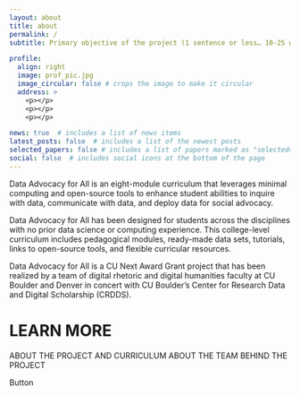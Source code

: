 ```yaml
---
layout: about
title: about
permalink: /
subtitle: Primary objective of the project (1 sentence or less… 10-25 words… “An open access modular curriculum for teaching data advocacy in higher educational settings.  

profile:
  align: right
  image: prof_pic.jpg
  image_circular: false # crops the image to make it circular
  address: >
    <p></p>
    <p></p>
    <p></p>

news: true  # includes a list of news items
latest_posts: false  # includes a list of the newest posts
selected_papers: false # includes a list of papers marked as "selected={true}"
social: false  # includes social icons at the bottom of the page
---
```


Data Advocacy for All is an eight-module curriculum that leverages minimal computing and open-source tools to enhance student abilities to inquire with data, communicate with data, and deploy data for social advocacy.  

Data Advocacy for All has been designed for students across the disciplines with no prior data science or computing experience. This college-level curriculum includes pedagogical modules, ready-made data sets, tutorials, links to open-source tools, and flexible curricular resources. 

Data Advocacy for All is a CU Next Award Grant project that has been realized by a team of digital rhetoric and digital humanities faculty at CU Boulder and Denver in concert with CU Boulder’s Center for Research Data and Digital Scholarship (CRDDS). 

# LEARN MORE

<sl-button-group label="Alignment">
  <sl-button>ABOUT THE PROJECT AND CURRICULUM</sl-button>
  <sl-button>ABOUT THE TEAM BEHIND THE PROJECT</sl-button>
</sl-button-group>

<sl-button>Button</sl-button>
